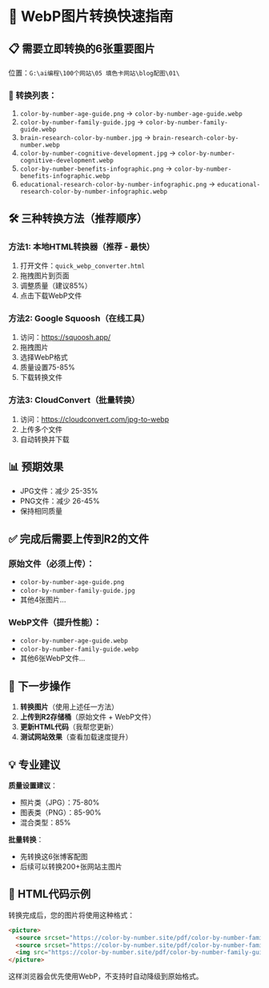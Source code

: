 # 🚀 WebP图片转换快速指南

## 📋 需要立即转换的6张重要图片

位置：`G:\ai编程\100个网站\05 填色卡网站\blog配图\01\`

### 🎯 转换列表：
1. `color-by-number-age-guide.png` → `color-by-number-age-guide.webp`
2. `color-by-number-family-guide.jpg` → `color-by-number-family-guide.webp`
3. `brain-research-color-by-number.jpg` → `brain-research-color-by-number.webp`
4. `color-by-number-cognitive-development.jpg` → `color-by-number-cognitive-development.webp`
5. `color-by-number-benefits-infographic.png` → `color-by-number-benefits-infographic.webp`
6. `educational-research-color-by-number-infographic.png` → `educational-research-color-by-number-infographic.webp`

## 🛠️ 三种转换方法（推荐顺序）

### 方法1: 本地HTML转换器（推荐 - 最快）
1. 打开文件：`quick_webp_converter.html`
2. 拖拽图片到页面
3. 调整质量（建议85%）
4. 点击下载WebP文件

### 方法2: Google Squoosh（在线工具）
1. 访问：https://squoosh.app/
2. 拖拽图片
3. 选择WebP格式
4. 质量设置75-85%
5. 下载转换文件

### 方法3: CloudConvert（批量转换）
1. 访问：https://cloudconvert.com/jpg-to-webp
2. 上传多个文件
3. 自动转换并下载

## 📊 预期效果
- JPG文件：减少 25-35%
- PNG文件：减少 26-45%
- 保持相同质量

## ✅ 完成后需要上传到R2的文件

### 原始文件（必须上传）：
- `color-by-number-age-guide.png`
- `color-by-number-family-guide.jpg`
- 其他4张图片...

### WebP文件（提升性能）：
- `color-by-number-age-guide.webp`
- `color-by-number-family-guide.webp`
- 其他6张WebP文件...

## 🔄 下一步操作

1. **转换图片**（使用上述任一方法）
2. **上传到R2存储桶**（原始文件 + WebP文件）
3. **更新HTML代码**（我帮您更新）
4. **测试网站效果**（查看加载速度提升）

## 💡 专业建议

**质量设置建议**：
- 照片类（JPG）：75-80%
- 图表类（PNG）：85-90%
- 混合类型：85%

**批量转换**：
- 先转换这6张博客配图
- 后续可以转换200+张网站主图片

## 🎨 HTML代码示例

转换完成后，您的图片将使用这种格式：

```html
<picture>
  <source srcset="https://color-by-number.site/pdf/color-by-number-family-guide.webp" type="image/webp">
  <source srcset="https://color-by-number.site/pdf/color-by-number-family-guide.jpg" type="image/jpeg">
  <img src="https://color-by-number.site/pdf/color-by-number-family-guide.jpg" alt="..." loading="lazy">
</picture>
```

这样浏览器会优先使用WebP，不支持时自动降级到原始格式。